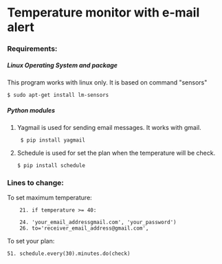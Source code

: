 # Temperature monitor with e-mail alert


### Requirements:

##### Linux Operating System and package
This program works with linux only. It is based on command "sensors"
       
    $ sudo apt-get install lm-sensors 

##### Python modules
1. Yagmail is used for sending email messages. It works with gmail.
       
        $ pip install yagmail

2. Schedule is used for set the plan when the temperature will be check.

       $ pip install schedule
  
### Lines to change:
To set maximum temperature:
```
    21. if temperature >= 40:
```

```
    24. 'your_email_addressgmail.com', 'your_password')
    26. to='receiver_email_address@gmail.com',
```
To set your plan:
                
    51. schedule.every(30).minutes.do(check)
